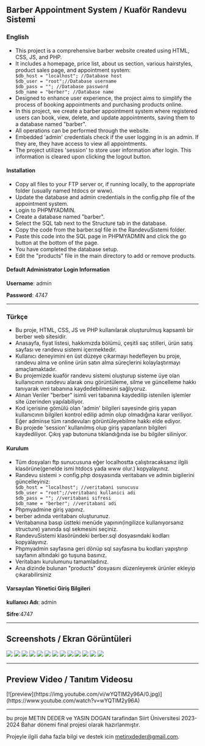 <h2>Barber Appointment System / Kuaför Randevu Sistemi</h2>

<h3>English</h3>
<ul>
<li>This project is a comprehensive barber website created using HTML, CSS, JS, and PHP.</li>
<li>It includes a homepage, price list, about us section, various hairstyles, product sales page, and appointment system:</li>
  <code>$db_host = "localhost"; //Database host
$db_user = "root";//Database username
$db_pass = ""; //Database password
$db_name = "berber"; //Database name</code>
<li>Designed to enhance user experience, the project aims to simplify the process of booking appointments and purchasing products online.</li>
<li>In this project, we create a barber appointment system where registered users can book, view, delete, and update appointments, saving them to a database named "barber".</li>
<li>All operations can be performed through the website.</li>
<li>Embedded 'admin' credentials check if the user logging in is an admin. If they are, they have access to view all appointments.</li>
<li>The project utilizes 'session' to store user information after login. This information is cleared upon clicking the logout button.</li>
</ul>

<h4>Installation</h4>
<ul>
<li>Copy all files to your FTP server or, if running locally, to the appropriate folder (usually named htdocs or www).</li>
<li>Update the database and admin credentials in the config.php file of the appointment system.</li>
<li>Login to PHPMYADMIN.</li>
<li>Create a database named "barber".</li>
<li>Select the SQL tab next to the Structure tab in the database.</li>
<li>Copy the code from the barber.sql file in the RandevuSistemi folder.</li>
<li>Paste this code into the SQL page in PHPMYADMIN and click the go button at the bottom of the page.</li>
<li>You have completed the database setup.</li>
<li>Edit the "products" file in the main directory to add or remove products.</li>
</ul>

<h4>Default Administrator Login Information</h4>

**Username**: admin

**Password**: 4747
***
<h3>Türkçe</h3>
<ul>
<li>Bu proje, HTML, CSS, JS ve PHP kullanılarak oluşturulmuş kapsamlı bir berber web sitesidir. </li>
<li>Anasayfa, fiyat listesi, hakkımızda bölümü, çeşitli saç stilleri, ürün satış sayfası ve randevu sistemi içermektedir.</li> 
<li>Kullanıcı deneyimini en üst düzeye çıkarmayı hedefleyen bu proje, randevu alma ve online ürün satın alma süreçlerini kolaylaştırmayı amaçlamaktadır.</li>
<li>Bu projemizde kuaför randevu sistemi oluşturup sisteme üye olan kullanıcının randevu alarak onu görüntüleme, silme ve güncelleme hakkı tanıyarak veri tabanına kaydedebilmesini sağlıyoruz.</li>
<li>Alınan Veriler "berber" isimli veri tabanına kaydedilip istenilen işlemler site üzerinden yapılabiliyor.</li>
<li>Kod içerisine gömülü olan 'admin' bilgileri sayesinde giriş yapan kullanıcının bilgileri kontrol edilip admin olup olmadığına karar veriliyor. Eğer adminse tüm randevuları görüntüleyebilme hakkı elde ediyor.</li>
<li>Bu projede  'session' kullanılmış olup giriş yapanların bilgileri kaydediliyor. Çıkış yap butonuna tıklandığında ise bu bilgiler siliniyor.</li>
</ul>
<h4>Kurulum</h4>
<ul>
<li>Tüm dosyaları ftp sunucusuna eğer localhostta çalıştıracaksanız ilgili klasörüne(genelde ismi htdocs yada www olur.) kopyalayınız.</li>

<li>Randevu sistemi > config.php dosyasında veritabanı ve admin bigilerini güncelleyiniz: </li>
<code>$db_host = "localhost"; //veritabani sunucusu
$db_user = "root";//veritabani kullanici adi
$db_pass = ""; //veritabani sifresi
$db_name = "berber"; //veritabani adi</code>


<li>Phpmyadmine giriş yapınız.</li>

<li>berber adında veritabanı oluşturunuz.</li>

<li>Veritabanına basıp üstteki menüde yapının(ingilizce kullanıyorsanız structure) yanında sql sekmesini seçiniz.</li>

<li>RandevuSistemi klasöründeki berber.sql dosyasındaki kodları kopyalayınız.</li>

<li>Phpmyadmin sayfasına geri dönüp sql sayfasına bu kodları yapıştırıp sayfanın altındaki go tuşuna basınız.</li>

<li>Veritabanı kurulumunu tamamladınız. </li>

<li>Ana dizinde bulunan "products" dosyasını düzenleyerek ürünler ekleyip çıkarabilirsiniz</li>

</ul>
<h4> Varsayılan Yönetici Giriş Bilgileri</h4>

**kullanıcı Adı**: admin

**Sifre**:4747

***

<h2>Screenshots / Ekran Görüntüleri</h2>
<img src="https://i.hizliresim.com/rp3p7gb.jpg"/>
<img src="https://i.hizliresim.com/dtgk1o9.jpg"/>
<img src="https://i.hizliresim.com/ilmqnu5.jpg"/>
<img src="https://i.hizliresim.com/jf5nlmt.jpg"/>
<img src="https://i.hizliresim.com/43p80ly.jpg"/>
<img src="https://i.hizliresim.com/mhdxutv.jpg"/>
<img src="https://i.hizliresim.com/tl2s8ct.jpg"/>
<img src="https://i.hizliresim.com/hb90exy.jpg"/>
<img src="https://i.hizliresim.com/3hqtbxv.jpg"/>
<img src="https://i.hizliresim.com/4njnka9.jpg"/>
<img src="https://i.hizliresim.com/i5pwjm4.jpg"/>
<img src="https://i.hizliresim.com/1w07fi4.jpg"/>
<img src="https://i.hizliresim.com/k9kvb5m.jpg"/>

***
<h2>Preview Video / Tanıtım Videosu</h2>
[![preview](https://img.youtube.com/vi/wYQTlM2y96A/0.jpg)](https://www.youtube.com/watch?v=wYQTlM2y96A)

***
bu proje METIN DEDER ve YASIN DOGAN tarafindan Siirt Üniversitesi 2023-2024 Bahar dönemi final projesi olarak hazırlanmıştır.

Projeyle ilgili daha fazla bilgi ve destek icin [metinxdeder@gmail.com](mailto:metinxdeder@gmail.com).



